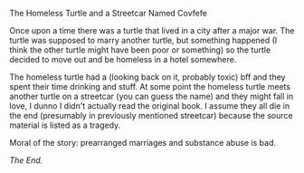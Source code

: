 The Homeless Turtle and a Streetcar Named Covfefe

Once upon a time there was a turtle that lived in a city after a major war. The turtle was supposed to marry another turtle, but something happened (I think the other turtle might have been poor or something) so the turtle decided to move out and be homeless in a hotel somewhere.

The homeless turtle had a (looking back on it, probably toxic) bff and they spent their time drinking and stuff. At some point the homeless turtle meets another turtle on a streetcar (you can guess the name) and they might fall in love, I dunno I didn't actually read the original book. I assume they all die in the end (presumably in previously mentioned streetcar) because the source material is listed as a tragedy.

Moral of the story: prearranged marriages and substance abuse is bad.

_The End._
